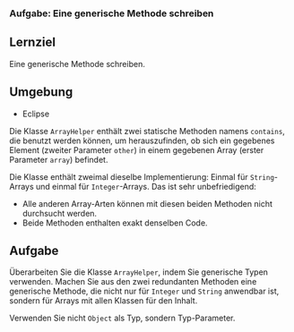 ### Aufgabe: Eine generische Methode schreiben

## Lernziel

Eine generische Methode schreiben.

## Umgebung

  * Eclipse



Die Klasse `ArrayHelper` enthält zwei statische Methoden namens `contains`, die benutzt werden können, um herauszufinden, ob sich ein gegebenes Element (zweiter Parameter `other`) in einem gegebenen Array (erster Parameter `array`) befindet.

Die Klasse enthält zweimal dieselbe Implementierung: Einmal für `String`-Arrays und einmal für `Integer`-Arrays. Das ist sehr unbefriedigend: 
* Alle anderen Array-Arten können mit diesen beiden Methoden nicht durchsucht werden.
* Beide Methoden enthalten exakt denselben Code.

## Aufgabe

Überarbeiten Sie die Klasse `ArrayHelper`, indem Sie generische Typen verwenden. Machen Sie aus den zwei redundanten Methoden eine generische Methode, die nicht nur für `Integer` und `String` anwendbar ist, sondern für Arrays mit allen Klassen für den Inhalt.

Verwenden Sie nicht `Object` als Typ, sondern Typ-Parameter.